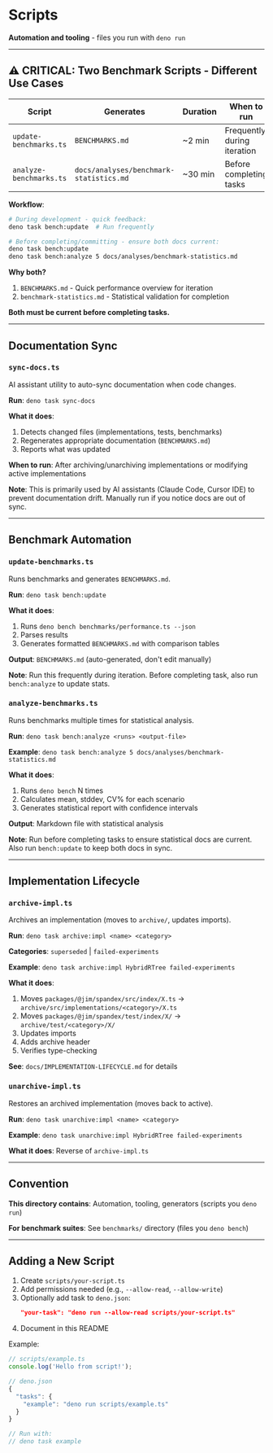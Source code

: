 # Scripts

**Automation and tooling** - files you run with `deno run`

---

## ⚠️ CRITICAL: Two Benchmark Scripts - Different Use Cases

| Script                  | Generates                               | Duration | When to run                 |
| ----------------------- | --------------------------------------- | -------- | --------------------------- |
| `update-benchmarks.ts`  | `BENCHMARKS.md`                         | ~2 min   | Frequently during iteration |
| `analyze-benchmarks.ts` | `docs/analyses/benchmark-statistics.md` | ~30 min  | Before completing tasks     |

**Workflow**:

```bash
# During development - quick feedback:
deno task bench:update  # Run frequently

# Before completing/committing - ensure both docs current:
deno task bench:update
deno task bench:analyze 5 docs/analyses/benchmark-statistics.md
```

**Why both?**

1. `BENCHMARKS.md` - Quick performance overview for iteration
2. `benchmark-statistics.md` - Statistical validation for completion

**Both must be current before completing tasks.**

---

## Documentation Sync

### `sync-docs.ts`

AI assistant utility to auto-sync documentation when code changes.

**Run**: `deno task sync-docs`

**What it does**:

1. Detects changed files (implementations, tests, benchmarks)
2. Regenerates appropriate documentation (`BENCHMARKS.md`)
3. Reports what was updated

**When to run**: After archiving/unarchiving implementations or modifying active implementations

**Note**: This is primarily used by AI assistants (Claude Code, Cursor IDE) to prevent documentation drift. Manually run if you notice docs are out of sync.

---

## Benchmark Automation

### `update-benchmarks.ts`

Runs benchmarks and generates `BENCHMARKS.md`.

**Run**: `deno task bench:update`

**What it does**:

1. Runs `deno bench benchmarks/performance.ts --json`
2. Parses results
3. Generates formatted `BENCHMARKS.md` with comparison tables

**Output**: `BENCHMARKS.md` (auto-generated, don't edit manually)

**Note**: Run this frequently during iteration. Before completing task, also run `bench:analyze` to update stats.

### `analyze-benchmarks.ts`

Runs benchmarks multiple times for statistical analysis.

**Run**: `deno task bench:analyze <runs> <output-file>`

**Example**: `deno task bench:analyze 5 docs/analyses/benchmark-statistics.md`

**What it does**:

1. Runs `deno bench` N times
2. Calculates mean, stddev, CV% for each scenario
3. Generates statistical report with confidence intervals

**Output**: Markdown file with statistical analysis

**Note**: Run before completing tasks to ensure statistical docs are current. Also run `bench:update` to keep both docs in sync.

---

## Implementation Lifecycle

### `archive-impl.ts`

Archives an implementation (moves to `archive/`, updates imports).

**Run**: `deno task archive:impl <name> <category>`

**Categories**: `superseded` | `failed-experiments`

**Example**: `deno task archive:impl HybridRTree failed-experiments`

**What it does**:

1. Moves `packages/@jim/spandex/src/index/X.ts` → `archive/src/implementations/<category>/X.ts`
2. Moves `packages/@jim/spandex/test/index/X/` → `archive/test/<category>/X/`
3. Updates imports
4. Adds archive header
5. Verifies type-checking

**See**: `docs/IMPLEMENTATION-LIFECYCLE.md` for details

### `unarchive-impl.ts`

Restores an archived implementation (moves back to active).

**Run**: `deno task unarchive:impl <name> <category>`

**Example**: `deno task unarchive:impl HybridRTree failed-experiments`

**What it does**: Reverse of `archive-impl.ts`

---

## Convention

**This directory contains**: Automation, tooling, generators (scripts you `deno run`)

**For benchmark suites**: See `benchmarks/` directory (files you `deno bench`)

---

## Adding a New Script

1. Create `scripts/your-script.ts`
2. Add permissions needed (e.g., `--allow-read`, `--allow-write`)
3. Optionally add task to `deno.json`:
   ```json
   "your-task": "deno run --allow-read scripts/your-script.ts"
   ```
4. Document in this README

Example:

```typescript
// scripts/example.ts
console.log('Hello from script!');

// deno.json
{
  "tasks": {
    "example": "deno run scripts/example.ts"
  }
}

// Run with:
// deno task example
```
